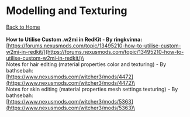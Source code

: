 # Modelling and Texturing

[Back to Home](../)\
\
**How to Utilise Custom .w2mi in RedKit - By ringkvinna:** \
[https://forums.nexusmods.com/topic/13495210-how-to-utilise-custom-w2mi-in-redkit/](https://forums.nexusmods.com/topic/13495210-how-to-utilise-custom-w2mi-in-redkit/)\
\
Notes for hair editing (material properties color and texturing) - By bathsebah:\
[https://www.nexusmods.com/witcher3/mods/4472](https://www.nexusmods.com/witcher3/mods/4472)\
\
Notes for skin editing (material properties mesh settings texturing) - By bathsebah:\
[https://www.nexusmods.com/witcher3/mods/5363](https://www.nexusmods.com/witcher3/mods/5363)\
